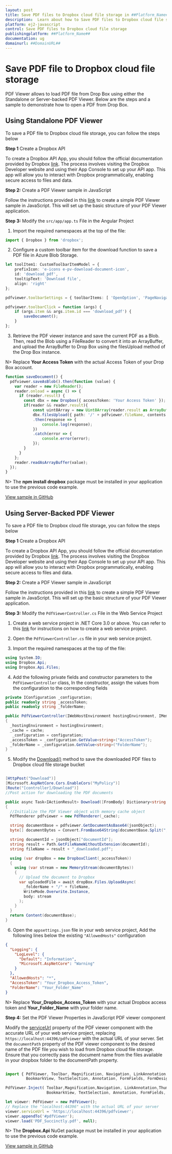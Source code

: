 ```yaml
---
layout: post
title: Save PDF files to Dropbox cloud file storage in ##Platform_Name## Pdfviewer control | Syncfusion
description:  Learn about how to Save PDF files to Dropbox cloud file storage in ##Platform_Name## Pdfviewer control of Syncfusion Essential JS 2 and more details.
platform: ej2-javascript
control: Save PDF files to Dropbox cloud file storage
publishingplatform: ##Platform_Name##
documentation: ug
domainurl: ##DomainURL##
---
```


# Save PDF file to Dropbox cloud file storage

PDF Viewer allows to load PDF file from Drop Box using either the Standalone or Server-backed PDF Viewer. Below are the steps and a sample to demonstrate how to open a PDF from Drop Box.

## Using Standalone PDF Viewer

To save a PDF file to Dropbox cloud file storage, you can follow the steps below

**Step 1** Create a Dropbox API

To create a Dropbox API App, you should follow the official documentation provided by Dropbox [link](https://www.dropbox.com/developers/documentation/dotnet#tutorial). The process involves visiting the Dropbox Developer website and using their App Console to set up your API app. This app will allow you to interact with Dropbox programmatically, enabling secure access to files and data.

**Step 2:** Create a PDF Viewer sample in JavaScript

Follow the instructions provided in this [link](https://ej2.syncfusion.com/javascript/documentation/pdfviewer/getting-started) to create a simple PDF Viewer sample in JavaScript. This will set up the basic structure of your PDF Viewer application.

**Step 3:** Modify the `src/app/app.ts` File in the Angular Project

1. Import the required namespaces at the top of the file:

```typescript
import { Dropbox } from 'dropbox';
```

2. Configure a custom toolbar item for the download function to save a PDF file in Azure Blob Storage.

```typescript
let toolItem1: CustomToolbarItemModel = {
    prefixIcon: 'e-icons e-pv-download-document-icon',
    id: 'download_pdf',
    tooltipText: 'Download file',
    align: 'right'
};

pdfviewer.toolbarSettings = { toolbarItems: [ 'OpenOption', 'PageNavigationTool', 'MagnificationTool', 'PanTool', 'SelectionTool', 'SearchOption', 'PrintOption', toolItem1, 'UndoRedoTool', 'AnnotationEditTool', 'FormDesignerEditTool', 'CommentTool', 'SubmitForm']}

pdfviewer.toolbarClick = function (args) {
    if (args.item && args.item.id === 'download_pdf') {
        saveDocument();
    }
};
```

3. Retrieve the PDF viewer instance and save the current PDF as a Blob. Then, read the Blob using a FileReader to convert it into an ArrayBuffer, and upload the ArrayBuffer to Drop Box using the filesUpload method of the Drop Box instance.

N> Replace **Your Access Token** with the actual Access Token of your Drop Box account.

```typescript
function saveDocument() {
  pdfviewer.saveAsBlob().then(function (value) {
    var reader = new FileReader();
    reader.onload = async () => {
      if (reader.result) {
        const dbx = new Dropbox({ accessToken: 'Your Access Token' });
        if(reader && reader.result){
            const uint8Array = new Uint8Array(reader.result as ArrayBuffer);
            dbx.filesUpload({ path: '/' + pdfviewer.fileName, contents: uint8Array })
            .then(response => {
                console.log(response);
            })
            .catch(error => {
                console.error(error);
            });
        }
      }
    };
    reader.readAsArrayBuffer(value);
  });
}
```

N> The **npm install dropbox** package must be installed in your application to use the previous code example.

[View sample in GitHub](https://github.com/SyncfusionExamples/open-save-pdf-documents-in-dropbox-cloud-file-storage/tree/master/Open%20and%20Save%20PDF%20in%20Drop%20Box%20using%20Standalone)

## Using Server-Backed PDF Viewer

To save a PDF file to Dropbox cloud file storage, you can follow the steps below

**Step 1** Create a Dropbox API

To create a Dropbox API App, you should follow the official documentation provided by Dropbox [link](https://www.dropbox.com/developers/documentation/dotnet#tutorial). The process involves visiting the Dropbox Developer website and using their App Console to set up your API app. This app will allow you to interact with Dropbox programmatically, enabling secure access to files and data.

**Step 2:** Create a PDF Viewer sample in JavaScript

Follow the instructions provided in this [link](https://ej2.syncfusion.com/javascript/documentation/pdfviewer/getting-started) to create a simple PDF Viewer sample in JavaScript. This will set up the basic structure of your PDF Viewer application.

**Step 3:** Modify the `PdfViewerController.cs` File in the Web Service Project

1. Create a web service project in .NET Core 3.0 or above. You can refer to this [link](https://www.syncfusion.com/kb/11063/how-to-create-pdf-viewer-web-service-in-net-core-3-0-and-above) for instructions on how to create a web service project.

2. Open the `PdfViewerController.cs` file in your web service project.

3. Import the required namespaces at the top of the file:

```csharp
using System.IO;
using Dropbox.Api;
using Dropbox.Api.Files;
```

4. Add the following private fields and constructor parameters to the `PdfViewerController` class, In the constructor, assign the values from the configuration to the corresponding fields

```csharp
private IConfiguration _configuration;
public readonly string _accessToken;
public readonly string _folderName;

public PdfViewerController(IWebHostEnvironment hostingEnvironment, IMemoryCache cache, IConfiguration configuration)
{
  _hostingEnvironment = hostingEnvironment;
  _cache = cache;
   _configuration = configuration;
  _accessToken = _configuration.GetValue<string>("AccessToken");
  _folderName = _configuration.GetValue<string>("FolderName");
}
```

5. Modify the [Download()](https://helpej2.syncfusion.com/documentation/api/pdfviewer/#download) method to save the downloaded PDF files to Dropbox cloud file storage bucket

```csharp

[HttpPost("Download")]
[Microsoft.AspNetCore.Cors.EnableCors("MyPolicy")]
[Route("[controller]/Download")]
//Post action for downloading the PDF documents

public async Task<IActionResult> Download([FromBody] Dictionary<string, string> jsonObject)
{
  //Initialize the PDF Viewer object with memory cache object
  PdfRenderer pdfviewer = new PdfRenderer(_cache);

  string documentBase = pdfviewer.GetDocumentAsBase64(jsonObject);
  byte[] documentBytes = Convert.FromBase64String(documentBase.Split(",")[1]);

  string documentId = jsonObject["documentId"];
  string result = Path.GetFileNameWithoutExtension(documentId);
  string fileName = result + "_downloaded.pdf";

  using (var dropBox = new DropboxClient(_accessToken))
  {
    using (var stream = new MemoryStream(documentBytes))
    {
      // Upload the document to Dropbox
      var uploadedFile = await dropBox.Files.UploadAsync(
        _folderName + "/" + fileName,
        WriteMode.Overwrite.Instance,
        body: stream
      );
    }
  }
  return Content(documentBase);
}
```

6. Open the `appsettings.json` file in your web service project, Add the following lines below the existing `"AllowedHosts"` configuration

```json
{
  "Logging": {
    "LogLevel": {
      "Default": "Information",
      "Microsoft.AspNetCore": "Warning"
    }
  },
  "AllowedHosts": "*",
  "AccessToken": "Your_Dropbox_Access_Token",
  "FolderName": "Your_Folder_Name"
}
```

N> Replace **Your_Dropbox_Access_Token** with your actual Dropbox access token and **Your_Folder_Name** with your folder name.

**Step 4:**  Set the PDF Viewer Properties in JavaScript PDF viewer component

Modify the [serviceUrl](https://helpej2.syncfusion.com/documentation/api/pdfviewer/#serviceurl) property of the PDF viewer component with the accurate URL of your web service project, replacing `https://localhost:44396/pdfviewer` with the actual URL of your server. Set the `documentPath` property of the PDF viewer component to the desired name of the PDF file you wish to load from Dropbox cloud file storage. Ensure that you correctly pass the document name from the files available in your dropbox folder to the documentPath property.

```javascript

import { PdfViewer, Toolbar, Magnification, Navigation, LinkAnnotation,ThumbnailView,
         BookmarkView, TextSelection, Annotation, FormFields, FormDesigner} from '@syncfusion/ej2-pdfviewer';

PdfViewer.Inject( Toolbar,Magnification,Navigation, LinkAnnotation,ThumbnailView,
                  BookmarkView, TextSelection, Annotation, FormFields, FormDesigner);

let viewer: PdfViewer = new PdfViewer();
// Replace the "localhost:44396" with the actual URL of your server
viewer.serviceUrl = 'https://localhost:44396/pdfviewer';
viewer.appendTo('#pdfViewer');
viewer.load('PDF_Succinctly.pdf', null);

```

N> The **Dropbox.Api** NuGet package must be installed in your application to use the previous code example.

[View sample in GitHub](https://github.com/SyncfusionExamples/open-save-pdf-documents-in-dropbox-cloud-file-storage/tree/master/Open%20and%20Save%20PDF%20in%20Drop%20Box%20using%20Server-Backed)